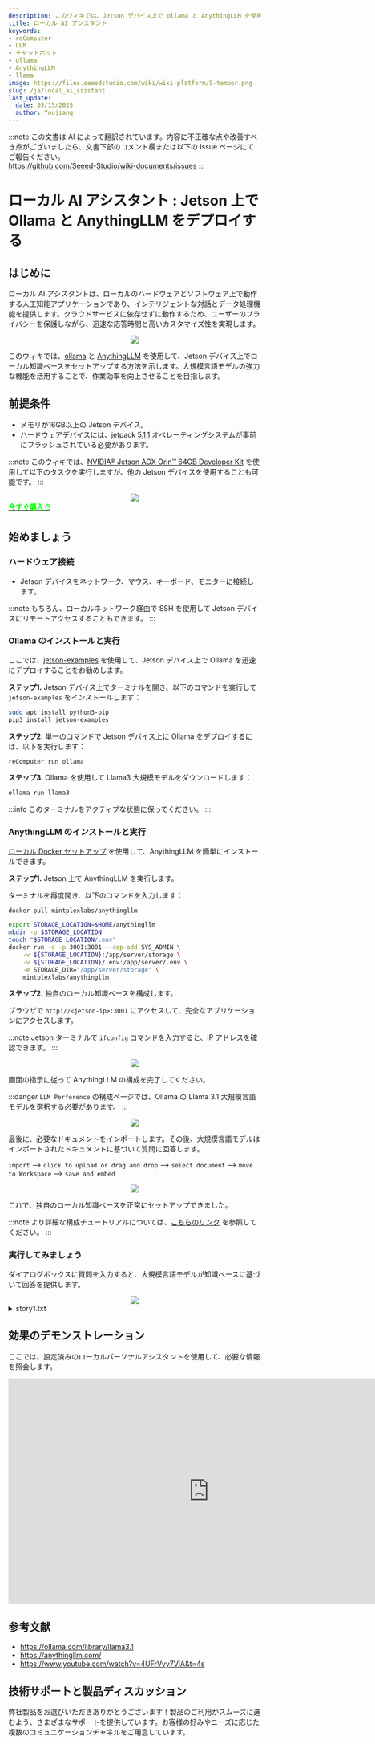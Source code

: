 ```yaml
---
description: このウィキでは、Jetson デバイス上で ollama と AnythingLLM を使用してローカル知識ベースをセットアップする方法を示します。大規模言語モデルの強力な機能を活用することで、作業効率を向上させることを目指します。
title: ローカル AI アシスタント
keywords:
- reComputer
- LLM
- チャットボット
- ollama
- AnythingLLM
- llama
image: https://files.seeedstudio.com/wiki/wiki-platform/S-tempor.png
slug: /ja/local_ai_ssistant
last_update:
  date: 05/15/2025
  author: Youjiang
---
```

:::note
この文書は AI によって翻訳されています。内容に不正確な点や改善すべき点がございましたら、文書下部のコメント欄または以下の Issue ページにてご報告ください。  
https://github.com/Seeed-Studio/wiki-documents/issues
:::

# ローカル AI アシスタント : Jetson 上で Ollama と AnythingLLM をデプロイする

## はじめに

ローカル AI アシスタントは、ローカルのハードウェアとソフトウェア上で動作する人工知能アプリケーションであり、インテリジェントな対話とデータ処理機能を提供します。クラウドサービスに依存せずに動作するため、ユーザーのプライバシーを保護しながら、迅速な応答時間と高いカスタマイズ性を実現します。

<div align="center">
    <img width={800} 
     src="https://files.seeedstudio.com/wiki/reComputer/Application/local-ai-assistant/ai-assistant.png" />
</div>

このウィキでは、[ollama](https://ollama.com/) と [AnythingLLM](https://anythingllm.com/) を使用して、Jetson デバイス上でローカル知識ベースをセットアップする方法を示します。大規模言語モデルの強力な機能を活用することで、作業効率を向上させることを目指します。

## 前提条件

- メモリが16GB以上の Jetson デバイス。
- ハードウェアデバイスには、jetpack [5.1.1](https://wiki.seeedstudio.com/reComputer_Intro/) オペレーティングシステムが事前にフラッシュされている必要があります。

:::note
このウィキでは、[NVIDIA® Jetson AGX Orin™ 64GB Developer Kit](https://www.seeedstudio.com/NVIDIArJetson-AGX-Orintm-64GB-Developer-Kit-p-5641.html) を使用して以下のタスクを実行しますが、他の Jetson デバイスを使用することも可能です。
:::

<div align="center">
    <img width={800} 
     src="https://files.seeedstudio.com/wiki/reComputer/Application/local-ai-assistant/AGX-Orin.png" />
</div>

<div class="get_one_now_container" style={{textAlign: 'center'}}>
    <a class="get_one_now_item" href="https://www.seeedstudio.com/AGX-Orin-32GB-H01-Kit-p-5569.html?queryID=a07376a957f072a4f755e1832fa0e544&objectID=5569&indexName=bazaar_retailer_products"><strong><span><font color={'FFFFFF'} size={"4"}> 今すぐ購入 🖱️</font></span></strong>
    </a>
</div>

## 始めましょう

### ハードウェア接続
- Jetson デバイスをネットワーク、マウス、キーボード、モニターに接続します。

:::note
もちろん、ローカルネットワーク経由で SSH を使用して Jetson デバイスにリモートアクセスすることもできます。
:::

### Ollama のインストールと実行

ここでは、[jetson-examples](https://github.com/Seeed-Projects/jetson-examples) を使用して、Jetson デバイス上で Ollama を迅速にデプロイすることをお勧めします。

**ステップ1.** Jetson デバイス上でターミナルを開き、以下のコマンドを実行して `jetson-examples` をインストールします：

```bash
sudo apt install python3-pip
pip3 install jetson-examples
```

**ステップ2.** 単一のコマンドで Jetson デバイス上に Ollama をデプロイするには、以下を実行します：

```bash
reComputer run ollama
```

**ステップ3.** Ollama を使用して Llama3 大規模モデルをダウンロードします：

```bash
ollama run llama3
```

:::info
このターミナルをアクティブな状態に保ってください。
:::

### AnythingLLM のインストールと実行

[ローカル Docker セットアップ](https://docs.anythingllm.com/installation/self-hosted/local-docker#recommend-way-to-run-dockerized-anythingllm) を使用して、AnythingLLM を簡単にインストールできます。

**ステップ1.** Jetson 上で AnythingLLM を実行します。

ターミナルを再度開き、以下のコマンドを入力します：

```bash
docker pull mintplexlabs/anythingllm

export STORAGE_LOCATION=$HOME/anythingllm 
mkdir -p $STORAGE_LOCATION 
touch "$STORAGE_LOCATION/.env" 
docker run -d -p 3001:3001 --cap-add SYS_ADMIN \
    -v ${STORAGE_LOCATION}:/app/server/storage \
    -v ${STORAGE_LOCATION}/.env:/app/server/.env \
    -e STORAGE_DIR="/app/server/storage" \
    mintplexlabs/anythingllm
```

**ステップ2.** 独自のローカル知識ベースを構成します。

ブラウザで `http://<jetson-ip>:3001` にアクセスして、完全なアプリケーションにアクセスします。

:::note
Jetson ターミナルで `ifconfig` コマンドを入力すると、IP アドレスを確認できます。
:::

<div align="center">
    <img width={800} 
     src="https://files.seeedstudio.com/wiki/reComputer/Application/local-ai-assistant/anythingllm-init.png" />
</div>

画面の指示に従って AnythingLLM の構成を完了してください。

:::danger
`LLM Perference` の構成ページでは、Ollama の Llama 3.1 大規模言語モデルを選択する必要があります。
:::

<div align="center">
    <img width={800} 
     src="https://files.seeedstudio.com/wiki/reComputer/Application/local-ai-assistant/select-ollama.png" />
</div>

最後に、必要なドキュメントをインポートします。その後、大規模言語モデルはインポートされたドキュメントに基づいて質問に回答します。

`import` --> `click to upload or drag and drop` --> `select document` --> `move to Workspace` --> `save and embed`

<div align="center">
    <img width={800} 
     src="https://files.seeedstudio.com/wiki/reComputer/Application/local-ai-assistant/inport-doc.png" />
</div>

これで、独自のローカル知識ベースを正常にセットアップできました。

:::note
より詳細な構成チュートリアルについては、[こちらのリンク](https://docs.anythingllm.com/) を参照してください。
:::

### 実行してみましょう

ダイアログボックスに質問を入力すると、大規模言語モデルが知識ベースに基づいて回答を提供します。

<div align="center">
    <img width={800} 
     src="https://files.seeedstudio.com/wiki/reComputer/Application/local-ai-assistant/test.png" />
</div>

<details>

<summary> story1.txt </summary>

```txt
昔々、緩やかな丘に囲まれた小さな村に、エリザという名の若い少女が住んでいました。彼女は家の裏にある森を探検するのが大好きでした。その森は魔法のような場所で、高い木々が秘密をささやき、小川が柔らかなメロディーを奏で、花々が月明かりの下で輝いているように見えました。

ある晴れた朝、エリザは冒険に出かけ、胸が高鳴る思いで森の奥深くへと進みました。すると、彼女がこれまで見たことのない隠れた小道を発見しました。その小道は星のように輝く石で縁取られていました。興味をそそられたエリザは、その道を進むことにしました。

しばらく歩くと、その道は壮大な空き地に続いていました。その中心には立派なオークの木が立っており、その根元には小さな装飾された扉がありました。扉には動物やツタの精巧な彫刻が施されていました。エリザは興奮と緊張で胸を高鳴らせながら、その扉をそっと押し開けました。

中に入ると、彼女は居心地の良い魔法の部屋にたどり着きました。本や奇妙な工芸品が並ぶ棚があり、石の暖炉では暖かい火がパチパチと音を立てていました。部屋の中央には、大きな葉を持つ植物の枝に賢そうなフクロウが止まっていました。

そのフクロウは、親しみのある知的な目でエリザを見つめました。「ようこそ、若き旅人よ」とフクロウは柔らかく鳴きました。「私はオリバー。この魔法の領域の守護者だ。ここにたどり着く者は少ない。君は特別な心を持っているに違いない。」

エリザは目を見開き、驚きました。「ここは何ですか？」と彼女は尋ねました。

「ここは『驚異の領域』だ」とオリバーは説明しました。「ここは夢が現実となり、純粋な意図を持つ者が心からの願いを見つける場所だ。」

エリザは部屋を見回し、好奇心をそそられました。「ここで何ができるのですか？」

オリバーは微笑みました。「君は願いを叶えることができる。ただし、ここで叶えられる願いには大きな責任が伴う。それは君の人生だけでなく、周りの人々の人生も変える力を持っている。」

エリザはじっくりと考えました。彼女は村が干ばつに苦しんでいることを思い出し、友人や家族が困っていることを思い出しました。決意を込めた表情で、彼女は願いを口にしました。

「私の村に雨を降らせ、大地に命を取り戻してください。」

オリバーは満足そうにうなずきました。「利他的な願いだ。それは叶えられるだろう。」

翌朝、エリザが村に戻ると、空に暗い雲が集まり、優しい雨が降り始めました。村人たちは驚きながら空を見上げ、乾いた大地が命の水を吸い込むのを見守りました。畑は緑に変わり、村は再び繁栄しました。

エリザの心は喜びで満たされました。彼女は自分の願いがもたらした影響を実感しました。『驚異の領域』は彼女に変化をもたらすチャンスを与え、彼女は真の魔法は他者を思いやる心から生まれることを学びました。

それ以来、エリザは森を探検し続け、人生の真の驚異は優しさと利他主義にあることを知りました。

こうして村は繁栄し、エリザの冒険は伝説となり、魔法は確かに優しい心から始まることを人々に思い出させました。
```

</details>

## 効果のデモンストレーション

ここでは、設定済みのローカルパーソナルアシスタントを使用して、必要な情報を照会します。

<div align="center">
<iframe width="800" height="450" src="https://www.youtube.com/embed/JjPfXNqhO1g" title="ローカルAIアシスタント：Jetson上でOllamaとAnythingLLMをデプロイ" frameborder="0" allow="accelerometer; autoplay; clipboard-write; encrypted-media; gyroscope; picture-in-picture; web-share" referrerpolicy="strict-origin-when-cross-origin" allowfullscreen></iframe>
</div>

## 参考文献
- https://ollama.com/library/llama3.1
- https://anythingllm.com/
- https://www.youtube.com/watch?v=4UFrVvy7VlA&t=4s

## 技術サポートと製品ディスカッション

弊社製品をお選びいただきありがとうございます！製品のご利用がスムーズに進むよう、さまざまなサポートを提供しています。お客様の好みやニーズに応じた複数のコミュニケーションチャネルをご用意しています。

<div class="button_tech_support_container">
<a href="https://forum.seeedstudio.com/" class="button_forum"></a> 
<a href="https://www.seeedstudio.com/contacts" class="button_email"></a>
</div>

<div class="button_tech_support_container">
<a href="https://discord.gg/eWkprNDMU7" class="button_discord"></a> 
<a href="https://github.com/Seeed-Studio/wiki-documents/discussions/69" class="button_discussion"></a>
</div>
